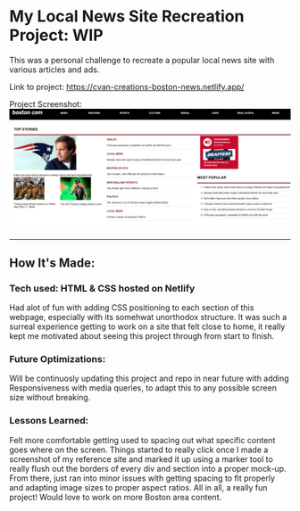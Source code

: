 # My Local News Site Recreation Project: WIP

This was a personal challenge to recreate a popular local news site with various articles and ads.

Link to project: https://cvan-creations-boston-news.netlify.app/

Project Screenshot: ![](https://github.com/CodingWCal/web-design-projects/blob/main/Boston.com%20News%20Responsive/boston-news-screenshot.png)

---

## How It's Made:

### Tech used: HTML & CSS hosted on Netlify

Had alot of fun with adding CSS positioning to each section of this webpage, especially with its somehwat unorthodox structure. It was such a surreal experience getting to work on a site that felt close to home, it really kept me motivated about seeing this project through from start to finish.

### Future Optimizations:
Will be continuosly updating this project and repo in near future with adding Responsiveness with media queries, to adapt this to any possible screen size without breaking.

### Lessons Learned:
Felt more comfortable getting used to spacing out what specific content goes where on the screen. Things started to really click once I made a screenshot of my reference site and marked it up using a marker tool to really flush out the borders of every div and section into a proper mock-up. From there, just ran into minor issues with getting spacing to fit properly and adapting image sizes to proper aspect ratios. All in all, a really fun project! Would love to work on more Boston area content.
